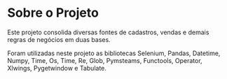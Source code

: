 # Sobre o Projeto

Este projeto consolida diversas fontes de cadastros, vendas e demais regras de negócios em duas bases.

Foram utilizadas neste projeto as bibliotecas Selenium, Pandas, Datetime, Numpy, Time, Os, Time, Re, Glob, Pymsteams, Functools, Operator, Xlwings, Pygetwindow e Tabulate.

